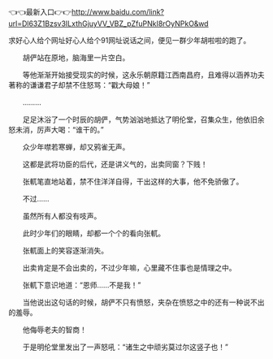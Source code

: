 👈👈最新入口👉👉http://www.baidu.com/link?url=Dl63Z1Bzsv3ILxthGjuyVV_VBZ_pZfuPNkI8rOyNPkO&wd








求好心人给个网址好心人给个91网址说话之间，便见一群少年胡啦啦的跑了。

　　胡俨站在原地，脑海里一片空白。

　　等他渐渐开始接受现实的时候，这永乐朝原籍江西南昌府，且难得以涵养功夫著称的谦谦君子却禁不住怒骂：“戳大母娘！”

　　………

　　足足沐浴了一个时辰的胡俨，气势汹汹地抵达了明伦堂，召集众生，他依旧余怒未消，厉声大喝：“谁干的。”

　　众少年噤若寒蝉，却又鸦雀无声。

　　这都是武将功臣的后代，还是讲义气的，出卖同窗？下贱！

　　张軏笔直地站着，禁不住洋洋自得，干出这样的大事，他不免骄傲了。

　　不过……

　　虽然所有人都没有吱声。

　　此时少年们的眼睛，却都一个个的看向张軏。

　　张軏面上的笑容逐渐消失。

　　出卖肯定是不会出卖的，不过少年嘛，心里藏不住事也是情理之中。

　　张軏下意识地道：“恩师……不是我！”

　　当他说出这句话的时候，胡俨不只有愤怒，夹杂在愤怒之中的还有一种说不出的羞辱。

　　他侮辱老夫的智商！

　　于是明伦堂里发出了一声怒吼：“诸生之中顽劣莫过尔这竖子也！”
